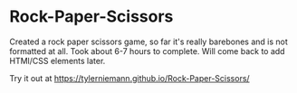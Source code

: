# Rock-Paper-Scissors
Created a rock paper scissors game, so far it's really barebones and is not formatted at all. Took about 6-7 hours to complete. Will come back to add HTMl/CSS elements later.

Try it out at https://tylerniemann.github.io/Rock-Paper-Scissors/